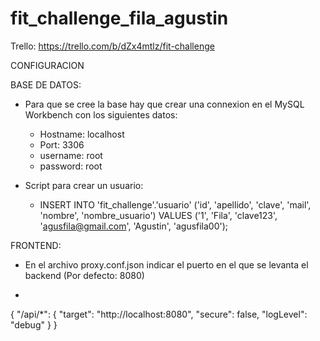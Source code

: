 # fit_challenge_fila_agustin
Trello: https://trello.com/b/dZx4mtlz/fit-challenge

CONFIGURACION

BASE DE DATOS:
- Para que se cree la base hay que crear una connexion en el MySQL Workbench con los siguientes datos: 
  -   Hostname: localhost
  -   Port: 3306
  -   username: root
  -   password: root

- Script para crear un usuario: 
  - INSERT INTO 'fit_challenge'.'usuario' ('id', 'apellido', 'clave', 'mail', 'nombre', 'nombre_usuario') VALUES ('1', 'Fila', 'clave123', 'agusfila@gmail.com',    'Agustin', 'agusfila00');

FRONTEND:
  - En el archivo proxy.conf.json indicar el puerto en el que se levanta el backend (Por defecto: 8080)
  - ``` 
{
  "/api/*": {
    "target": "http://localhost:8080",
    "secure": false,
    "logLevel": "debug"
  }
}
```
